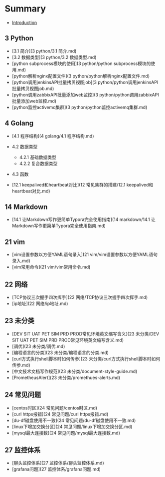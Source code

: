 # Summary

* [Introduction](README.md)


## 3 Python
* [3.1 简介](3 python/3.1 简介.md)
* [3.2 数据类型](3 python/3.2 数据类型.md)
* [python subprocess模块的使用](3 python/python subprocess模块的使用.md)
* [python解析nginx配置文件](3 python/python解析nginx配置文件.md)
* [python调用jenkinsAPI批量拷贝视图job](3 python/python调用jenkinsAPI批量拷贝视图job.md)
* [python调用zabbixAPI批量添加web监控](3 python/python调用zabbixAPI批量添加web监控.md)
* [python监控activemq集群](3 python/python监控activemq集群.md)

## 4 Golang
* [4.1 程序结构](4 golang/4.1 程序结构.md)
* 4.2 数据类型
    * 4.2.1 基础数据类型
    * 4.2.2 复合数据类型
* 4.3 函数




* [12.1 keepalived和heartbeat对比](12 常见集群的搭建/12.1 keepalived和heartbeat对比.md)


## 14 Markdown
* [14.1 让Markdown写作更简单Typora完全使用指南](14 markdown/14.1 让Markdown写作更简单Typora完全使用指南.md)


## 21 vim
* [vim设置参数以方便YAML语句录入](21 vim/vim设置参数以方便YAML语句录入.md)
* [vim常用命令](21 vim/vim常用命令.md)

## 22 网络
* [TCP协议三次握手四次挥手](22 网络/TCP协议三次握手四次挥手.md)
* [ip地址](22 网络/ip地址.md)

## 23 未分类
* [DEV SIT UAT PET SIM PRD PROD常见环境英文缩写含义](23 未分类/DEV SIT UAT PET SIM PRD PROD常见环境英文缩写含义.md)
* [调优](23 未分类/调优.md)
* [编程语言的分类](23 未分类/编程语言的分类.md)
* [curl方式执行shell脚本时如何传参](23 未分类/curl方式执行shell脚本时如何传参.md)
* [中文技术文档写作规范](23 未分类/document-style-guide.md)
* [PrometheusAlert](23 未分类/promethues-alerts.md)

## 24 常见问题
* [centos时区](24 常见问题/centos时区.md)
* [curl https报错](24 常见问题/curl https报错.md)
* [du-df磁盘使用不一致](24 常见问题/du-df磁盘使用不一致.md)
* [linux下增加交换分区](24 常见问题/linux下增加交换分区.md)
* [mysql最大连接数](24 常见问题/mysql最大连接数.md)


## 27 监控体系
* [聊头监控体系](27 监控体系/聊头监控体系.md)
* [grafana问题](27 监控体系/grafana问题.md)



